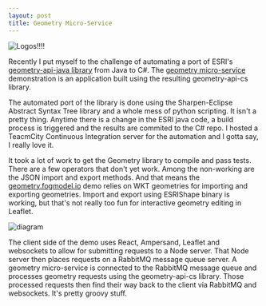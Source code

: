 ```yaml
---
layout: post
title: Geometry Micro-Service
---
```


![Logos!!!!](https://davidraleigh.github.io/assets/geometry_micro/Geometry-Micro-Service.png)

Recently I put myself to the challenge of automating a port of ESRI's [geometry-api-java library](https://github.com/Esri/geometry-api-java) from Java to C#. The [geometry micro-service](http://geometry.fogmodel.io/) demonstration is an application built using the resulting geometry-api-cs library.


The automated port of the library is done using the Sharpen-Eclipse Abstract Syntax Tree library and a whole mess of python scripting. It isn't a pretty thing. Anytime there is a change in the ESRI java code, a build process is triggered and the results are commited to the C# repo. I hosted a TeacmCity Continuous Integration server for the automation and I gotta say, I really love it.

It took a lot of work to get the Geometry library to compile and pass tests. There are a few operators that don't yet work. Among the non-working are the JSON import and export methods. And that means the [geometry.fogmodel.io](http://geometry.fogmodel.io) demo relies on WKT geometries for importing and exporting geometries. Import and export using ESRIShape binary is working, but that's not really too fun for interactive geometry editing in Leaflet.

![diagram](https://davidraleigh.github.io/assets/geometry_micro/Geometry-Operator-Diagram-2.svg)

The client side of the demo uses React, Ampersand, Leaflet and websockets to allow for submitting requests to a Node server. That Node server then places requests on a RabbitMQ message queue server. A geometry micro-service is connected to the RabbitMQ message queue and processes geometry requests using the geometry-api-cs library. Those processed requests then find their way back to the client via RabbitMQ and websockets. It's pretty groovy stuff.

